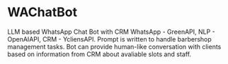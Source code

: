 # WAChatBot
LLM based WhatsApp Chat Bot with CRM 
WhatsApp - GreenAPI, NLP - OpenAIAPI, CRM - YcliensAPI.
Prompt is written to handle barbershop management tasks. Bot can provide human-like conversation with clients based on information from CRM about avaliable slots and staff.
